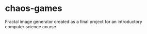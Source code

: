 # chaos-games
Fractal image generator created as a final project for an introductory computer science course
